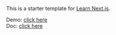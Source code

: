 This is a starter template for [Learn Next.js](https://nextjs.org/learn).

Demo: [click here](https://miguelrisquelme-nextblog-acaacu5k0-miguelrisquelme.vercel.app/) <br/>
Doc: [click here](https://nextjs.org/learn/basics/create-nextjs-app)

